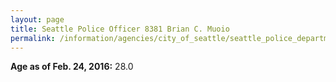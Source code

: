```yaml
---
layout: page
title: Seattle Police Officer 8381 Brian C. Muoio
permalink: /information/agencies/city_of_seattle/seattle_police_department/copbook/8381/
---
```


**Age as of Feb. 24, 2016:** 28.0
